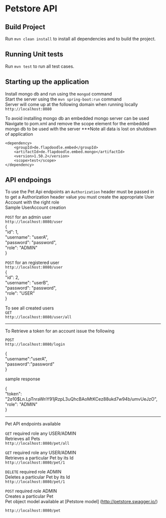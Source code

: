 # Petstore API


## Build Project
Run `mvn clean install` to install all dependencies and to build the project. 

## Running Unit tests 

Run `mvn test` to run all test cases. 

## Starting up the application 

Install mongo db and run using the `mongod` command <br />
Start the server using the `mvn spring-boot:run` command <br />
Server will come up at the following domain when running locally `http://localhost:8080` <br />

To avoid installing mongo db an embedded mongo server can be used  <br />
Navigate to pom.xml and remove the scope element for the embedded mongo db to be used with the server ***Note all data is lost on shutdown of application <br />
```
<dependency>  
	<groupId>de.flapdoodle.embed</groupId> 
	<artifactId>de.flapdoodle.embed.mongo</artifactId>
	<version>1.50.2</version> 
	<scope>test</scope>
</dependency> 
```
## API endpoings
To use the Pet Api endpoints an `Authorization` header must be passed in <br />
to get a Authorization header value you must create the appropriate User Account with the right role<br />
Sample UserAccount creation <br />

`POST` for an admin user <br />
`http://localhost:8080/user` <br />
{<br />
    "id": 1,<br />
    "username": "userA",<br />
    "password": "password",<br />
    "role": "ADMIN"<br />
 }<br />
 
`POST` for an registered user <br />
`http://localhost:8080/user` <br />
{<br />
    "id": 2,<br />
    "username": "userB",<br />
    "password": "password",<br />
    "role": "USER"<br />
 }<br />

 To see all created users <br />
 `GET`<br />
 `http://localhost:8080/user/all`<br />
 
 ______________________________________
 To Retrieve a token for an account issue the following<br />
 
 `POST`<br />
 `http://localhost:8080/login`<br />
 
 {<br />
	"username":"userA",<br />
	"password":"password"<br />
 }<br />

 sample response<br />
 
 {<br />
  "token": "$2a$10$Ln.LpTnraWriY91jRzpL3uQhcBAoMtKCez88ukd7w94b/umvUeJzO",<br />
  "role": "ADMIN"<br />
 }<br />
 _________________________________________
 
 Pet API endpoints available<br />
 
 `GET`  required role any USER/ADMIN <br />
 Retrieves all Pets<br />
 `http://localhost:8080/pet/all`<br />


 `GET`  required role any USER/ADMIN <br />
 Retrieves a particular Pet by its Id<br />
 `http://localhost:8080/pet/1`<br />
 
 `DELETE`  required role ADMIN <br />
 Deletes a particular Pet by its Id<br />
 `http://localhost:8080/pet/1`<br />
 
 
 `POST`  required role ADMIN <br />
 Creates a particular Pet <br />
 Pet object model available at [Petstore model] (http://petstore.swagger.io/)<br />
 
 `http://localhost:8080/pet` <br />
 


